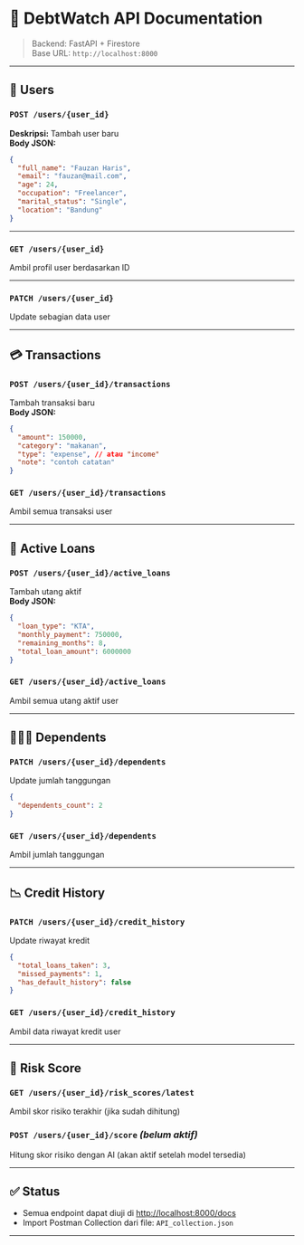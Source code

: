 # 📘 DebtWatch API Documentation

> Backend: FastAPI + Firestore  
> Base URL: `http://localhost:8000`

---

## 📂 Users

### `POST /users/{user_id}`

**Deskripsi:** Tambah user baru  
**Body JSON:**

```json
{
  "full_name": "Fauzan Haris",
  "email": "fauzan@mail.com",
  "age": 24,
  "occupation": "Freelancer",
  "marital_status": "Single",
  "location": "Bandung"
}
```

---

### `GET /users/{user_id}`

Ambil profil user berdasarkan ID

---

### `PATCH /users/{user_id}`

Update sebagian data user

---

## 💳 Transactions

### `POST /users/{user_id}/transactions`

Tambah transaksi baru  
**Body JSON:**

```json
{
  "amount": 150000,
  "category": "makanan",
  "type": "expense", // atau "income"
  "note": "contoh catatan"
}
```

### `GET /users/{user_id}/transactions`

Ambil semua transaksi user

---

## 🏦 Active Loans

### `POST /users/{user_id}/active_loans`

Tambah utang aktif  
**Body JSON:**

```json
{
  "loan_type": "KTA",
  "monthly_payment": 750000,
  "remaining_months": 8,
  "total_loan_amount": 6000000
}
```

### `GET /users/{user_id}/active_loans`

Ambil semua utang aktif user

---

## 👨‍👩‍👧 Dependents

### `PATCH /users/{user_id}/dependents`

Update jumlah tanggungan

```json
{
  "dependents_count": 2
}
```

### `GET /users/{user_id}/dependents`

Ambil jumlah tanggungan

---

## 📉 Credit History

### `PATCH /users/{user_id}/credit_history`

Update riwayat kredit

```json
{
  "total_loans_taken": 3,
  "missed_payments": 1,
  "has_default_history": false
}
```

### `GET /users/{user_id}/credit_history`

Ambil data riwayat kredit user

---

## 🤖 Risk Score

### `GET /users/{user_id}/risk_scores/latest`

Ambil skor risiko terakhir (jika sudah dihitung)

### `POST /users/{user_id}/score` _(belum aktif)_

Hitung skor risiko dengan AI (akan aktif setelah model tersedia)

---

## ✅ Status

- Semua endpoint dapat diuji di [http://localhost:8000/docs](http://localhost:8000/docs)
- Import Postman Collection dari file: `API_collection.json`

---
